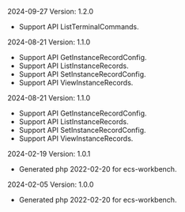 2024-09-27 Version: 1.2.0
- Support API ListTerminalCommands.


2024-08-21 Version: 1.1.0
- Support API GetInstanceRecordConfig.
- Support API ListInstanceRecords.
- Support API SetInstanceRecordConfig.
- Support API ViewInstanceRecords.


2024-08-21 Version: 1.1.0
- Support API GetInstanceRecordConfig.
- Support API ListInstanceRecords.
- Support API SetInstanceRecordConfig.
- Support API ViewInstanceRecords.


2024-02-19 Version: 1.0.1
- Generated php 2022-02-20 for ecs-workbench.

2024-02-05 Version: 1.0.0
- Generated php 2022-02-20 for ecs-workbench.

